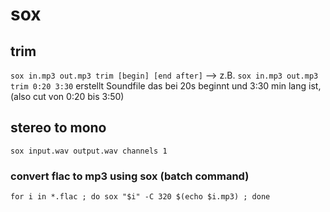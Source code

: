 # sox

## trim

`sox in.mp3 out.mp3 trim [begin] [end after]`
--> z.B. `sox in.mp3 out.mp3 trim 0:20 3:30` erstellt Soundfile das bei 20s beginnt und 3:30 min lang ist, (also cut von 0:20 bis 3:50)

## stereo to mono

`sox input.wav output.wav channels 1`

### convert flac to mp3 using sox (batch command)

`for i in *.flac ; do sox "$i" -C 320 $(echo $i.mp3) ; done`